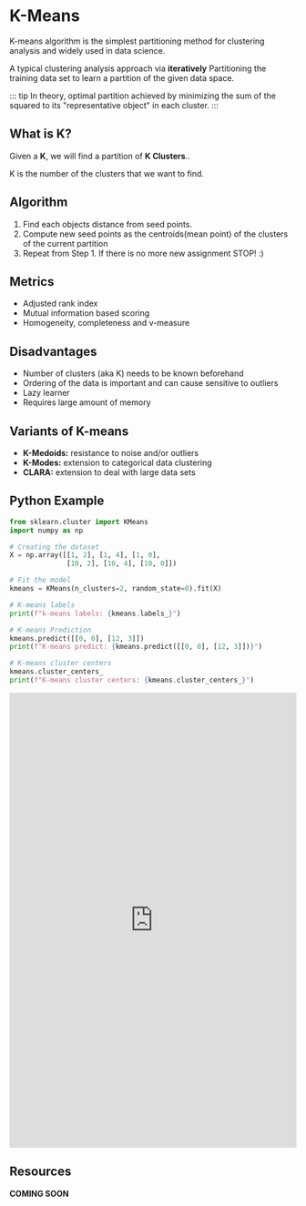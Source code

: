 # K-Means
K-means algorithm is the simplest partitioning method for clustering analysis and widely used in data science.

A typical clustering analysis approach via **iteratively** Partitioning the training data set to learn a partition of the given data space.

::: tip
In theory, optimal partition achieved by minimizing the sum of the squared to its "representative object" in each cluster.
:::

## What is K?
Given a **K**, we will find a partition of **K Clusters**..

K is the number of the clusters that we want to find.

## Algorithm
1. Find each objects distance from seed points.
2. Compute new seed points as the centroids(mean point) of the clusters of the current partition
3. Repeat from Step 1. If there is no more new assignment STOP! :)

## Metrics
- Adjusted rank index
- Mutual information based scoring
- Homogeneity, completeness and v-measure

## Disadvantages
- Number of clusters (aka K) needs to be known beforehand
- Ordering of the data is important and can cause sensitive to outliers
- Lazy learner
- Requires large amount of memory

## Variants of K-means
- **K-Medoids:** resistance to noise and/or outliers
- **K-Modes:** extension to categorical data clustering
- **CLARA:** extension to deal with large data sets


## Python Example
```python
from sklearn.cluster import KMeans
import numpy as np

# Creating the dataset
X = np.array([[1, 2], [1, 4], [1, 0],
              [10, 2], [10, 4], [10, 0]])

# Fit the model
kmeans = KMeans(n_clusters=2, random_state=0).fit(X)

# K-means labels
print(f"k-means labels: {kmeans.labels_}")

# K-means Prediction
kmeans.predict([[0, 0], [12, 3]])
print(f"K-means predict: {kmeans.predict([[0, 0], [12, 3]])}")

# K-means cluster centers
kmeans.cluster_centers_
print(f"K-means cluster centers: {kmeans.cluster_centers_}")
```
<iframe height="800px" width="100%" src="https://repl.it/@omertarik96/k-means?lite=true" scrolling="no" frameborder="no" allowtransparency="true" allowfullscreen="true" sandbox="allow-forms allow-pointer-lock allow-popups allow-same-origin allow-scripts allow-modals"></iframe>

## Resources
**COMING SOON**
